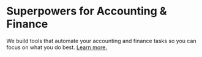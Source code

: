 # Superpowers for Accounting & Finance

We build tools that automate your accounting and finance tasks so you can focus on what you do best. [Learn more.](https://www.balancer.team)

